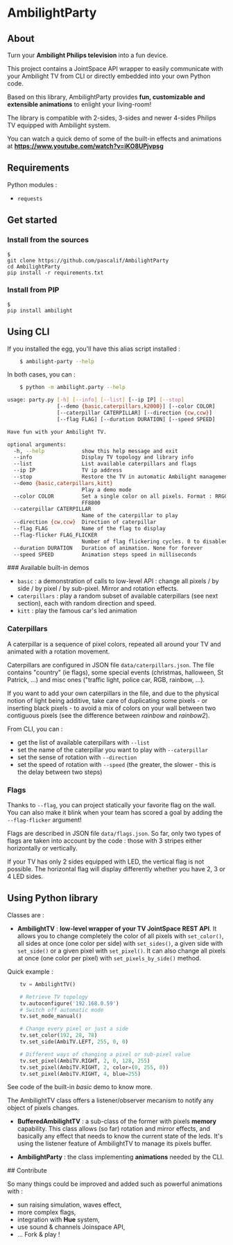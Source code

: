 AmbilightParty
==============

## About

Turn your **Ambilight Philips television** into a fun device.

This project contains a JointSpace API wrapper to easily communicate with your Ambilight TV from CLI or directly embedded into your own Python code.

Based on this library, AmbilightParty provides **fun, customizable and extensible animations** to enlight your living-room!

The library is compatible with 2-sides, 3-sides and newer 4-sides Philips TV equipped with Ambilight system.

You can watch a quick demo of some of the built-in effects and animations at **https://www.youtube.com/watch?v=iKO8UPjvpsg**


## Requirements

Python modules :
* ```requests```


## Get started

### Install from the sources
    $
    git clone https://github.com/pascalif/AmbilightParty
    cd AmbilightParty
    pip install -r requirements.txt

### Install from PIP
    $
    pip install ambilight


## Using CLI

If you installed the egg, you'll have this alias script installed :

```bash
    $ ambilight-party --help
```

In both cases, you can :

```bash
    $ python -m ambilight.party --help

usage: party.py [-h] [--info] [--list] [--ip IP] [--stop]
                [--demo {basic,caterpillars,k2000}] [--color COLOR]
                [--caterpillar CATERPILLAR] [--direction {cw,ccw}]
                [--flag FLAG] [--duration DURATION] [--speed SPEED]

Have fun with your Ambilight TV.

optional arguments:
  -h, --help            show this help message and exit
  --info                Display TV topology and library info
  --list                List available caterpillars and flags
  --ip IP               TV ip address
  --stop                Restore the TV in automatic Ambilight management mode
  --demo {basic,caterpillars,kitt}
                        Play a demo mode
  --color COLOR         Set a single color on all pixels. Format : RRGGBB, eg
                        FF8800
  --caterpillar CATERPILLAR
                        Name of the caterpillar to play
  --direction {cw,ccw}  Direction of caterpillar
  --flag FLAG           Name of the flag to display
  --flag-flicker FLAG_FLICKER
                        Number of flag flickering cycles. 0 to disabled the effect.
  --duration DURATION   Duration of animation. None for forever
  --speed SPEED         Animation steps speed in milliseconds
```

### Available built-in demos
- `basic` : a demonstration of calls to low-level API : change all pixels / by side / by pixel / by sub-pixel. Mirror and rotation effects.
- `caterpillars` : play a random subset of available caterpillars (see next section), each with random direction and speed.
- `kitt` : play the famous car's led animation

### Caterpillars

A caterpillar is a sequence of pixel colors, repeated all around your TV and animated with a rotation movement.

Caterpillars are configured in JSON file `data/caterpillars.json`. The file contains "country" (ie flags), some special events (christmas, halloween, St Patrick, ...) and misc ones ("traffic light, police car, RGB, rainbow, ...).

If you want to add your own caterpillars in the file, and due to the physical notion of light being additive, take care of duplicating some pixels - or inserting black pixels - to avoid a mix of colors on your wall between two contiguous pixels (see the difference between _rainbow_ and _rainbow2_).

From CLI, you can :
- get the list of available caterpillars with `--list`
- set the name of the caterpillar you want to play with `--caterpillar`
- set the sense of rotation with `--direction`
- set the speed of rotation with `--speed` (the greater, the slower - this is the delay between two steps)

### Flags

Thanks to `--flag`, you can project statically your favorite flag on the wall.
You can also make it blink when your team has scored a goal by adding the `--flag-flicker` argument!

Flags are described in JSON file `data/flags.json`.
So far, only two types of flags are taken into account by the code : those with 3 stripes either horizontally or vertically.

If your TV has only 2 sides equipped with LED, the vertical flag is not possible.
The horizontal flag will display differently whether you have 2, 3 or 4 LED sides.


## Using Python library

Classes are :
- **AmbilightTV** : **low-level wrapper of your TV JointSpace REST API**. It allows you to change completely the color of all pixels with `set_color()`,
  all sides at once (one color per side) with `set_sides()`, a given side with `set_side()` or a given pixel with `set_pixel()`.
  It can also change all pixels at once (one color per pixel) with `set_pixels_by_side()` method.

Quick example :

```python
    tv = AmbilightTV()

    # Retrieve TV topology
    tv.autoconfigure('192.168.0.59')
    # Switch off automatic mode
    tv.set_mode_manual()

    # Change every pixel or just a side
    tv.set_color(192, 28, 78)
    tv.set_side(AmbiTV.LEFT, 255, 0, 0)

    # Different ways of changing a pixel or sub-pixel value
    tv.set_pixel(AmbiTV.RIGHT, 2, 0, 128, 255)
    tv.set_pixel(AmbiTV.RIGHT, 2, color=(0, 255, 0))
    tv.set_pixel(AmbiTV.RIGHT, 4, blue=255)
```
See code of the built-in _basic_ demo to know more.

The AmbilightTV class offers a listener/observer mecanism to notify any object of pixels changes.


- **BufferedAmbilightTV** : a sub-class of the former with pixels **memory** capability. This class allows (so far) rotation and mirror effects, and basically any effect that needs to know the current state of the leds. It's using the listener feature of AmbilightTV to manage its pixels buffer.



- **AmbilightParty** : the class implementing **animations** needed by the CLI.


## Contribute

So many things could be improved and added such as powerful animations with :
- sun raising simulation, waves effect,
- more complex flags,
- integration with **Hue** system,
- use sound & channels Joinspace API,
- ...
Fork & play !
